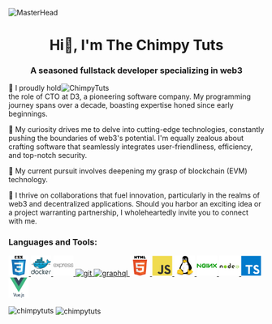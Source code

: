 ![MasterHead](https://i.postimg.cc/9FrmrzrR/1500x500.jpg)
<h1 align="center"> Hi👋, I'm The Chimpy Tuts</h1>
<h3 align="center">A seasoned fullstack developer specializing in web3</h3>
<img align="right" alt="ChimpyTuts" width="400" src="https://media.giphy.com/media/v1.Y2lkPTc5MGI3NjExN3lvbmptZXlwcXNvbXRlZzJxanJ0dzBkejM2Mms0YWVjdTBoeGkxMCZlcD12MV9pbnRlcm5hbF9naWZfYnlfaWQmY3Q9Zw/pINYy5l4mC8j3CyDJr/giphy-downsized-large.gif">
<p align="left">
👋 I proudly hold the role of CTO at D3, a pioneering software company. My programming journey spans over a decade, boasting expertise honed since early beginnings.

👀 My curiosity drives me to delve into cutting-edge technologies, constantly pushing the boundaries of web3's potential. I'm equally zealous about crafting software that seamlessly integrates user-friendliness, efficiency, and top-notch security.

🌱 My current pursuit involves deepening my grasp of blockchain (EVM) technology.

💞️ I thrive on collaborations that fuel innovation, particularly in the realms of web3 and decentralized applications. Should you harbor an exciting idea or a project warranting partnership, I wholeheartedly invite you to connect with me.
</p>
<h3 align="left">Languages and Tools:</h3>
<p align="left"> <a href="https://www.w3schools.com/css/" target="_blank" rel="noreferrer"> <img src="https://raw.githubusercontent.com/devicons/devicon/master/icons/css3/css3-original-wordmark.svg" alt="css3" width="40" height="40"/> </a> <a href="https://www.docker.com/" target="_blank" rel="noreferrer"> <img src="https://raw.githubusercontent.com/devicons/devicon/master/icons/docker/docker-original-wordmark.svg" alt="docker" width="40" height="40"/> </a> <a href="https://expressjs.com" target="_blank" rel="noreferrer"> <img src="https://raw.githubusercontent.com/devicons/devicon/master/icons/express/express-original-wordmark.svg" alt="express" width="40" height="40"/> </a> <a href="https://git-scm.com/" target="_blank" rel="noreferrer"> <img src="https://www.vectorlogo.zone/logos/git-scm/git-scm-icon.svg" alt="git" width="40" height="40"/> </a> <a href="https://graphql.org" target="_blank" rel="noreferrer"> <img src="https://www.vectorlogo.zone/logos/graphql/graphql-icon.svg" alt="graphql" width="40" height="40"/> </a> <a href="https://www.w3.org/html/" target="_blank" rel="noreferrer"> <img src="https://raw.githubusercontent.com/devicons/devicon/master/icons/html5/html5-original-wordmark.svg" alt="html5" width="40" height="40"/> </a> <a href="https://developer.mozilla.org/en-US/docs/Web/JavaScript" target="_blank" rel="noreferrer"> <img src="https://raw.githubusercontent.com/devicons/devicon/master/icons/javascript/javascript-original.svg" alt="javascript" width="40" height="40"/> </a> <a href="https://www.linux.org/" target="_blank" rel="noreferrer"> <img src="https://raw.githubusercontent.com/devicons/devicon/master/icons/linux/linux-original.svg" alt="linux" width="40" height="40"/> </a> <a href="https://www.nginx.com" target="_blank" rel="noreferrer"> <img src="https://raw.githubusercontent.com/devicons/devicon/master/icons/nginx/nginx-original.svg" alt="nginx" width="40" height="40"/> </a> <a href="https://nodejs.org" target="_blank" rel="noreferrer"> <img src="https://raw.githubusercontent.com/devicons/devicon/master/icons/nodejs/nodejs-original-wordmark.svg" alt="nodejs" width="40" height="40"/> </a> <a href="https://www.typescriptlang.org/" target="_blank" rel="noreferrer"> <img src="https://raw.githubusercontent.com/devicons/devicon/master/icons/typescript/typescript-original.svg" alt="typescript" width="40" height="40"/> </a> <a href="https://vuejs.org/" target="_blank" rel="noreferrer"> <img src="https://raw.githubusercontent.com/devicons/devicon/master/icons/vuejs/vuejs-original-wordmark.svg" alt="vuejs" width="40" height="40"/> </a> </p>

<p><img align="left" src="https://chimpytuts-stats-7hdz4b1ip-d3veloperxyz.vercel.app/api/top-langs/?username=chimpytuts&include_private&hide=issues&bg_color=151515&text_color=9f9f9f&icon_color=79ff97&title_color=fff&layout=compact" alt="chimpytuts" /></p>

<p>&nbsp;<img align="center" src="https://chimpytuts-stats-7hdz4b1ip-d3veloperxyz.vercel.app/api?username=chimpytuts&show_icons=true&include_private&hide=issues&bg_color=151515&text_color=9f9f9f&icon_color=79ff97&title_color=fff&rank_icon=github" alt="chimpytuts" /></p>


